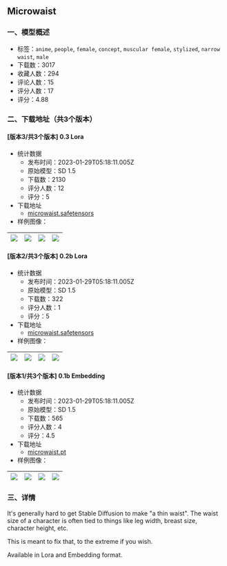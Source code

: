 ## Microwaist
### 一、模型概述

- 标签：`anime`, `people`, `female`, `concept`, `muscular female`, `stylized`, `narrow waist`, `male`
- 下载数：3017
- 收藏人数：294
- 评论人数：15
- 评分人数：17
- 评分：4.88

### 二、下载地址（共3个版本）

#### [版本3/共3个版本] 0.3 Lora

- 统计数据
  - 发布时间：2023-01-29T05:18:11.005Z
  - 原始模型：SD 1.5
  - 下载数：2130
  - 评分人数：12
  - 评分：5
- 下载地址
  - [microwaist.safetensors](https://civitai.com/api/download/models/6541)
- 样例图像：

| <img src="https://image.civitai.com/xG1nkqKTMzGDvpLrqFT7WA/bc66184d-f374-4645-d27d-cb0247f04400/width=450/59268.jpeg" /> | <img src="https://image.civitai.com/xG1nkqKTMzGDvpLrqFT7WA/221d42a7-05ae-4e7b-9487-836dda1c0f00/width=450/59259.jpeg" /> | <img src="https://image.civitai.com/xG1nkqKTMzGDvpLrqFT7WA/c16608be-7b80-48cb-8df0-36e58ca43100/width=450/59266.jpeg" /> | <img src="https://image.civitai.com/xG1nkqKTMzGDvpLrqFT7WA/b523bb39-19af-443d-54bc-0933c447e900/width=450/59265.jpeg" /> |
| ---- | ---- | ---- | ---- |

#### [版本2/共3个版本] 0.2b Lora

- 统计数据
  - 发布时间：2023-01-29T05:18:11.005Z
  - 原始模型：SD 1.5
  - 下载数：322
  - 评分人数：1
  - 评分：5
- 下载地址
  - [microwaist.safetensors](https://civitai.com/api/download/models/5943)
- 样例图像：

| <img src="https://image.civitai.com/xG1nkqKTMzGDvpLrqFT7WA/2b2b2d22-b70c-4f44-1fb5-77019591b100/width=450/50459.jpeg" /> | <img src="https://image.civitai.com/xG1nkqKTMzGDvpLrqFT7WA/ed7b54c7-6faf-4a2e-1293-ec967e6b1900/width=450/50345.jpeg" /> | <img src="https://image.civitai.com/xG1nkqKTMzGDvpLrqFT7WA/f200d92d-c09a-4a0d-5139-512f6390b700/width=450/50454.jpeg" /> | <img src="https://image.civitai.com/xG1nkqKTMzGDvpLrqFT7WA/d3249637-c37a-4e26-5eed-869feacce400/width=450/50347.jpeg" /> |
| ---- | ---- | ---- | ---- |

#### [版本1/共3个版本] 0.1b Embedding

- 统计数据
  - 发布时间：2023-01-29T05:18:11.005Z
  - 原始模型：SD 1.5
  - 下载数：565
  - 评分人数：4
  - 评分：4.5
- 下载地址
  - [microwaist.pt](https://civitai.com/api/download/models/5246)
- 样例图像：

| <img src="https://image.civitai.com/xG1nkqKTMzGDvpLrqFT7WA/0394e9f3-167f-4770-3266-082c12d87a00/width=450/40181.jpeg" /> | <img src="https://image.civitai.com/xG1nkqKTMzGDvpLrqFT7WA/a9852013-39f4-46ee-a40f-7a71c32cdc00/width=450/44110.jpeg" /> | <img src="https://image.civitai.com/xG1nkqKTMzGDvpLrqFT7WA/e19538d9-20c2-4f56-9f2f-ff01a3fc8400/width=450/44102.jpeg" /> | <img src="https://image.civitai.com/xG1nkqKTMzGDvpLrqFT7WA/3b3286a8-978c-4e18-889a-b1ab08486d00/width=450/44242.jpeg" /> |
| ---- | ---- | ---- | ---- |


### 三、详情
<p>It's generally hard to get Stable Diffusion to make "a thin waist". The waist size of a character is often tied to things like leg width, breast size, character height, etc.</p><p></p><p>This is meant to fix that, to the extreme if you wish.</p><p></p><p>Available in Lora and Embedding format.</p>